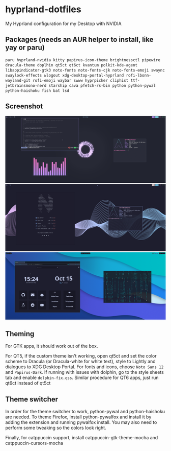 # hyprland-dotfiles
My Hyprland configuration for my Desktop with NVIDIA

## Packages (needs an AUR helper to install, like yay or paru)
```
paru hyprland-nvidia kitty papirus-icon-theme brightnessctl pipewire dracula-theme doplhin qt5ct qt6ct kvantum polkit-kde-agent libappindicator-gtk3 noto-fonts noto-fonts-cjk noto-fonts-emoji swaync swaylock-effects wlogout xdg-desktop-portal-hyprland rofi-lbonn-wayland-git rofi-emoji waybar swww hyprpicker cliphist ttf-jetbrainsmono-nerd starship cava pfetch-rs-bin python python-pywal python-haishoku fish bat lsd
```
## Screenshot
![Dracula](/screenshots/dracula.png)
![Catppuccin](/screenshots/catppuccin.png)
![Pywal](/screenshots/pywal.png)

## Theming

For GTK apps, it should work out of the box.

For QT5, if the custom theme isn't working, open qt5ct and set the color scheme to Dracula (or Dracula-white for white text), style to Lightly and dialogues to XDG Desktop Portal. For fonts and icons, choose ```Noto Sans 12``` and ```Papirus-Dark```. If running with issues with dolphin, go to the style sheets tab and enable ```dolphin-fix.qss```. Similar procedure for QT6 apps, just run qt6ct instead of qt5ct

## Theme switcher
In order for the theme switcher to work, python-pywal and python-haishoku are needed. To theme Firefox, install python-pywalfox and install it by adding the extension and running pywalfox install. You may also need to perform some tweaking so the colors look right.

Finally, for catppuccin support, install catppuccin-gtk-theme-mocha and catppuccin-cursors-mocha
